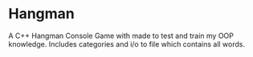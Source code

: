 # Hangman
A C++ Hangman Console Game with made to test and train my OOP knowledge. Includes categories and i/o to file which contains all words.
